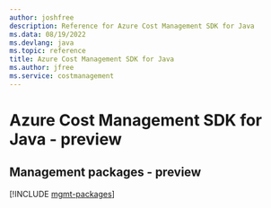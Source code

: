 ```yaml
---
author: joshfree
description: Reference for Azure Cost Management SDK for Java
ms.data: 08/19/2022
ms.devlang: java
ms.topic: reference
title: Azure Cost Management SDK for Java
ms.author: jfree
ms.service: costmanagement
---
```

# Azure Cost Management SDK for Java - preview

## Management packages - preview
[!INCLUDE [mgmt-packages](cost-management-mgmt-index.md)]